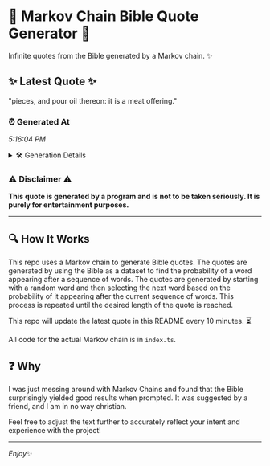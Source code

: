 # 📖 Markov Chain Bible Quote Generator 📖

Infinite quotes from the Bible generated by a Markov chain. ✨

## ✨ Latest Quote ✨
"pieces, and pour oil thereon: it is a meat offering."

### ⏰ Generated At
*5:16:04 PM*

<details>
    <summary>🛠️ Generation Details</summary>
    <p>
        <strong>🌱 Seed:</strong> pieces,<br>
        <strong>🔄 Iterations:</strong> 9<br>
        <strong>📜 Context History:</strong><br>[ pieces, ]: and<br>[ pieces,, and ]: pour<br>[ pieces,, and, pour ]: oil<br>[ pieces,, and, pour, oil ]: thereon:<br>[ pieces,, and, pour, oil, thereon: ]: it<br>[ pieces,, and, pour, oil, thereon:, it ]: is<br>[ and, pour, oil, thereon:, it, is ]: a<br>[ pour, oil, thereon:, it, is, a ]: meat<br>[ oil, thereon:, it, is, a, meat ]: offering.<br>
    </p>
</details>

### ⚠️ Disclaimer ⚠️
**This quote is generated by a program and is not to be taken seriously. It is purely for entertainment purposes.**

---

## 🔍 How It Works

This repo uses a Markov chain to generate Bible quotes. The quotes are generated by using the Bible as a dataset to find the probability of a word appearing after a sequence of words. The quotes are generated by starting with a random word and then selecting the next word based on the probability of it appearing after the current sequence of words. This process is repeated until the desired length of the quote is reached.

This repo will update the latest quote in this README every 10 minutes. ⏳

All code for the actual Markov chain is in `index.ts`.

## ❓ Why

I was just messing around with Markov Chains and found that the Bible surprisingly yielded good results when prompted. 
It was suggested by a friend, and I am in no way christian.

Feel free to adjust the text further to accurately reflect your intent and experience with the project!

---

*Enjoy*✨
